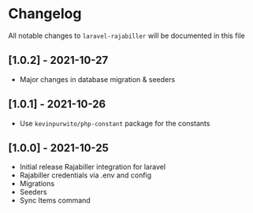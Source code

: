 # Changelog

All notable changes to `laravel-rajabiller` will be documented in this file

## [1.0.2] - 2021-10-27
- Major changes in database migration & seeders

## [1.0.1] - 2021-10-26
- Use `kevinpurwito/php-constant` package for the constants

## [1.0.0] - 2021-10-25
- Initial release Rajabiller integration for laravel
- Rajabiller credentials via .env and config
- Migrations
- Seeders
- Sync Items command
